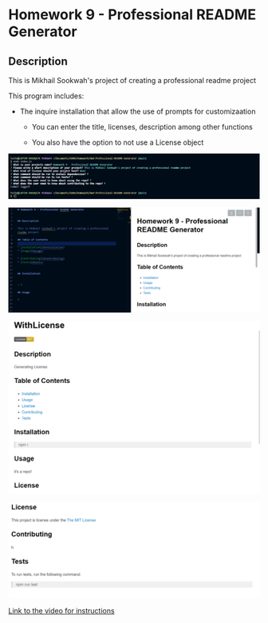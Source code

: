 # Homework 9 - Professional README Generator


## Description

This is Mikhail Sookwah's project of creating a professional readme project

This program includes: 

* The inquire installation that allow the use of prompts for customizaation

    * You can enter the title, licenses, description among other functions

    * You also have the option to not use a License object

![Screenshot of the working program](./images/Screen1.png)

![Screenshot of the result!](./images/Screen2.png)

![Screenshot of the licenseless version 1/2](./images/Screen3.png)

![Screenshot of the licenseless version 2/2](./images/Screen4.png)

[Link to the video for instructions](https://drive.google.com/file/d/1qV_QNK72k4Oj8nF7ESAVZWxcS-i36lUu/view?usp=sharing)

